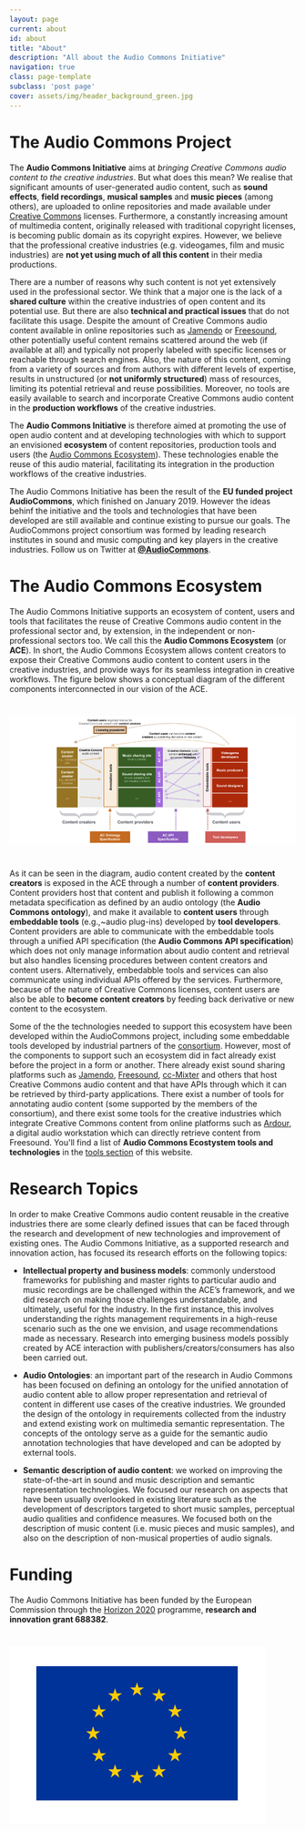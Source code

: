```yaml
---
layout: page
current: about
id: about
title: "About"
description: "All about the Audio Commons Initiative"
navigation: true
class: page-template
subclass: 'post page'
cover: assets/img/header_background_green.jpg
---
```



# The Audio Commons Project

The **Audio Commons Initiative** aims at *bringing Creative Commons audio content to the creative industries*. But what does this mean?
We realise that significant amounts of user-generated audio content, such as **sound effects**, **field recordings**, **musical samples** and **music pieces** (among others), are uploaded to online repositories and made available under [Creative Commons](https://creativecommons.org) licenses. 
Furthermore, a constantly increasing amount of multimedia content, originally released with traditional copyright licenses, is  becoming public domain as its copyright expires. 
However, we believe that the professional creative industries (e.g. videogames, film and music industries) are **not yet using much of all this content** in their media productions.

There are a number of reasons why such content is not yet extensively used in the professional sector.  We think that a major one is the lack of a **shared culture** within the creative industries of open content and its potential use. But there are also **technical and practical issues** that do not facilitate this usage. Despite the amount of Creative Commons audio content available in online repositories such as [Jamendo](http://www.jamendo.com) or [Freesound](http://www.freesound.org), other potentially useful content remains scattered around the web (if available at all) and typically not properly labeled with specific licenses or reachable through search engines.
Also, the nature of this content, coming from a variety of sources and from authors with different levels of expertise, results in unstructured (or **not uniformly structured**) mass of resources, limiting its potential retrieval and reuse possibilities.
Moreover, no tools are easily available to search and incorporate Creative Commons audio content in the **production workflows** of the creative industries.

The **Audio Commons Initiative** is therefore aimed at promoting the use of open audio content and at developing technologies with which to support an envisioned **ecosystem** of content repositories, production tools and users (the [Audio Commons Ecosystem](#the-audio-commons-ecosystem)). These technologies enable the reuse of this audio material, facilitating its integration in the production workflows of the creative industries.

The Audio Commons Initiative has been the result of the **EU funded project AudioCommons**, which finished on January 2019. However the ideas behinf the initiative and the tools and technologies that have been developed are still available and continue existing to pursue our goals. The AudioCommons project consortium was formed by leading research institutes in sound and music computing and key players in the creative industries. Follow us on Twitter at [**@AudioCommons**](https://twitter.com/AudioCommons).


# The Audio Commons Ecosystem

The Audio Commons Initiative supports an ecosystem of content, users and tools that facilitates the reuse of Creative Commons audio content in the professional sector and, by extension, in the independent or non-professional sectors too. We call this the **Audio Commons Ecosystem** (or **ACE**).
In short, the Audio Commons Ecosystem allows content creators to expose their Creative Commons audio content to content users in the creative industries, and provide ways for its seamless integration in creative workflows. The figure below shows a conceptual diagram of the different components interconnected in our vision of the ACE.
            
<a href="/assets/img/diagram.png" target="blank"><img style="margin:auto;margin-bottom:25px;margin-top:25px;" class="img-responsive" src="/assets/img/diagram2.png" alt="The Audio Commons Ecosystem"></a>
            
As it can be seen in the diagram, audio content created by the **content creators** is exposed in the ACE through a number of **content providers**. Content providers host that content and publish it following a common metadata specification as defined by an audio ontology (the **Audio Commons ontology**), and make it available to **content users** through **embeddable tools** (e.g.,~audio plug-ins) developed by **tool developers**. 
Content providers are able to communicate with the embeddable tools through a unified API specification (the **Audio Commons API specification**) which does not only manage information about audio content and retrieval but also handles licensing procedures between content creators and content users. Alternatively, embedabble tools and services can also communicate using individual APIs offered by the services.
Furthermore, because of the nature of Creative Commons licenses, content users are also be able to **become content creators** by feeding back derivative or new content to the ecosystem.

Some of the the technologies needed to support this ecosystem have been developed within the AudioCommons project, including some embeddable tools developed by industrial partners of the [consortium](/team). However, most of the components to support such an ecosystem did in fact already exist before the project in a form or another. There already exist sound sharing platforms such as [Jamendo](www.jamendo.com), [Freesound](www.freesound.org), [cc-Mixter](http://www.ccmixter.org) and others that host Creative Commons audio content and that have APIs through which it can be retrieved by third-party applications. There exist a number of tools for annotating audio content (some supported by the members of the consortium), and there exist some tools for the creative industries which integrate Creative Commons content from online platforms such as [Ardour](https://ardour.org), a digital audio workstation which can directly retrieve content from Freesound. You'll find a list of **Audio Commons Ecostystem tools and technologies** in the [tools section](/tools) of this website.


# Research Topics

In order to make Creative Commons audio content reusable in the creative industries there are some clearly defined issues that can be faced through the research and development of new technologies and improvement of existing ones. The Audio Commons Initiative, as a supported research and innovation action, has focused its research efforts on the following topics:

  * **Intellectual property and business models**: commonly understood frameworks for publishing and master rights to particular audio and music recordings are be challenged within the ACE’s framework, and we did research on making those challenges understandable, and ultimately, useful for the industry. In the first instance, this involves understanding the rights management requirements in a high-reuse scenario such as the one we envision, and usage recommendations made as necessary. Research into emerging business models possibly created by ACE interaction with publishers/creators/consumers has also been carried out.

  * **Audio Ontologies**: an important part of the research in Audio Commons has been focused on defining an ontology for the unified annotation of audio content able to allow proper representation and retrieval of content in different use cases of the creative industries. We grounded the design of the ontology in requirements collected from the industry and extend existing work on multimedia semantic representation. The concepts of the ontology serve as a guide for the semantic audio annotation technologies that have developed and can be adopted by external tools.

  * **Semantic description of audio content**: we worked on improving the state-of-the-art in sound and music description and semantic representation technologies. We focused our research on aspects that have been usually overlooked in existing literature such as the development of descriptors targeted to short music samples, perceptual audio qualities and confidence measures. We focused both on the description of music content (i.e. music pieces and music samples), and also on the description of non-musical properties of audio signals.


# Funding

The Audio Commons Initiative has been funded by the European Commission through the [Horizon 2020](http://ec.europa.eu/programmes/horizon2020/) programme, **research and innovation grant 688382**.

<a href="https://ec.europa.eu/programmes/horizon2020/" target="blank"><img style="margin:auto;margin-bottom:25px;margin-top:25px;" class="img-responsive" src="/assets/img/sup_logo_ec.png" alt="European Comission"></a>
 

